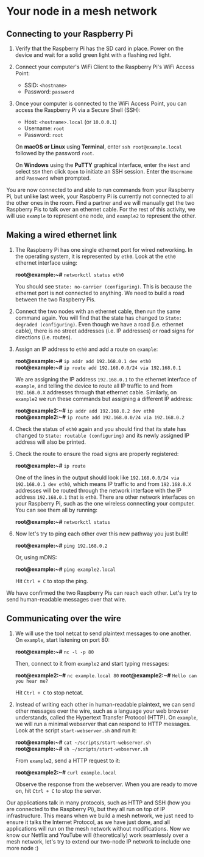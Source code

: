 Your node in a mesh network
===========================

## Connecting to your Raspberry Pi

1. Verify that the Raspberry Pi has the SD card in place. Power on the device and wait for a solid green light with a flashing red light.

1. Connect your computer's WiFi Client to the Raspberry Pi's WiFi Access Point:

    - SSID: `<hostname>`
    - Password: `password`

1. Once your computer is connected to the WiFi Access Point, you can access the Raspberry Pi via a Secure Shell (SSH):

    - Host: `<hostname>.local` (or `10.0.0.1`)
    - Username: `root`
    - Password: `root`

    On **macOS or Linux** using **Terminal**, enter `ssh root@example.local` followed by the password `root`.

    On **Windows** using the **PuTTY** graphical interface, enter the `Host` and select `SSH` then click `Open` to initiate an SSH session. Enter the `Username` and `Password` when prompted.

You are now connected to and able to run commands from your Raspberry Pi, but unlike last week, your Raspberry Pi is currently not connected to all the other ones in the room. Find a partner and we will manually get the two Raspberry Pis to talk over an ethernet cable. For the rest of this activity, we will use `example` to represent one node, and `example2` to represent the other.

## Making a wired ethernet link

1. The Raspberry Pi has one single ethernet port for wired networking. In the operating system, it is represented by `eth0`. Look at the `eth0` ethernet interface using:

    **root@example:~#** `networkctl status eth0`

    You should see `State: no-carrier (configuring)`. This is because the ethernet port is not connected to anything. We need to build a road between the two Raspberry Pis.

1. Connect the two nodes with an ethernet cable, then run the same command again. You will find that the state has changed to `State: degraded (configuring)`. Even though we have a road (i.e. ethernet cable), there is no street addresses (i.e. IP addresses) or road signs for directions (i.e. routes).

1. Assign an IP address to `eth0` and add a route on `example`:

    **root@example:~#** `ip addr add 192.168.0.1 dev eth0`
    **root@example:~#** `ip route add 192.168.0.0/24 via 192.168.0.1`

    We are assigning the IP address `192.168.0.1` to the ethernet interface of `example`, and telling the device to route all IP traffic to and from `192.168.0.X` addresses through that ethernet cable. Similarly, on `example2` we run these commands but assigning a different IP address:

    **root@example2:~#** `ip addr add 192.168.0.2 dev eth0`
    **root@example2:~#** `ip route add 192.168.0.0/24 via 192.168.0.2`

1. Check the status of `eth0` again and you should find that its state has changed to `State: routable (configuring)` and its newly assigned IP address will also be printed.

1. Check the route to ensure the road signs are properly registered:

    **root@example:~#** `ip route`

    One of the lines in the output should look like `192.168.0.0/24 via 192.168.0.1 dev eth0`, which means IP traffic to and from `192.168.0.X` addresses will be routed through the network interface with the IP address `192.168.0.1` that is `eth0`. There are other network interfaces on your Raspberry Pi, such as the one wireless connecting your computer. You can see them all by running:

    **root@example:~#** `networkctl status`

1. Now let's try to ping each other over this new pathway you just built!

    **root@example:~#** `ping 192.168.0.2`

    Or, using mDNS:

    **root@example:~#** `ping example2.local`

    Hit `Ctrl + C` to stop the ping.

We have confirmed the two Raspberry Pis can reach each other. Let's try to send human-readable messages over that wire.

## Communicating over the wire

1. We will use the tool netcat to send plaintext messages to one another. On `example`, start listening on port 80:
    
    **root@example:~#** `nc -l -p 80`

    Then, connect to it from `example2` and start typing messages:

    **root@example2:~#** `nc example.local 80`
    **root@example2:~#** `Hello can you hear me?`

    Hit `Ctrl + C` to stop netcat.

1. Instead of writing each other in human-readable plaintext, we can send other messages over the wire, such as a language your web browser understands, called the Hypertext Transfer Protocol (HTTP). On `example`, we will run a minimal webserver that can respond to HTTP messages. Look at the script `start-webserver.sh` and run it:

    **root@example:~#** `cat ~/scripts/start-webserver.sh`
    **root@example:~#** `sh ~/scripts/start-webserver.sh`

    From `example2`, send a HTTP request to it:

    **root@example2:~#** `curl example.local`

    Observe the response from the webserver. When you are ready to move on, hit `Ctrl + C` to stop the server.

Our applications talk in many protocols, such as HTTP and SSH (how you are connected to the Raspberry Pi), but they all run on top of IP infrastructure. This means when we build a mesh network, we just need to ensure it talks the Internet Protocol, as we have just done, and all applications will run on the mesh network without modifications. Now we know our Netflix and YouTube will (theoretically) work seamlessly over a mesh network, let's try to extend our two-node IP network to include one more node :)
